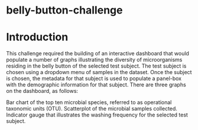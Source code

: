 # belly-button-challenge

# Introduction
This challenge required the building of an interactive dashboard that would populate a number of graphs illustrating the diversity of microorganisms residing in the belly button of the selected test subject. The test subject is chosen using a dropdown menu of samples in the dataset. Once the subject is chosen, the metadata for that subject is used to populate a panel-box with the demographic information for that subject. There are three graphs on the dashboard, as follows:

Bar chart of the top ten microbial species, referred to as operational taxonomic units (OTU).
Scatterplot of the microbial samples collected.
Indicator gauge that illustrates the washing frequency for the selected test subject.